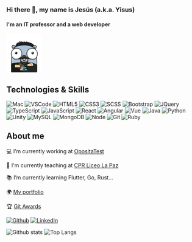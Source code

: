 ### Hi there 👋, my name is Jesús (a.k.a. Yisus)
#### I'm an IT professor and a web developer
![Profile](https://github.com/yisus82/yisus82/blob/master/profile.png)

## Technologies & Skills 
<img src="http://simpleicons.org/icons/apple.svg" title="Mac" alt="Mac" height="24"> <img src="http://simpleicons.org/icons/visualstudiocode.svg" title="VSCode" alt="VSCode" height="24"> <img src="http://simpleicons.org/icons/html5.svg" title="HTML5" alt="HTML5" height="24"> <img src="http://simpleicons.org/icons/css3.svg" title="CSS3" alt="CSS3" height="24"> <img src="http://simpleicons.org/icons/sass.svg" title="SCSS" alt="SCSS" height="24"> <img src="http://simpleicons.org/icons/bootstrap.svg" title="Bootstrap" alt="Bootstrap" height="24"> <img src="http://simpleicons.org/icons/jquery.svg" title="JQuery" alt="JQuery" height="24"> <img src="http://simpleicons.org/icons/typescript.svg" title="TypeScript" alt="TypeScript" height="24"> <img src="http://simpleicons.org/icons/javascript.svg" title="JavaScript" alt="JavaScript" height="24"> <img src="http://simpleicons.org/icons/react.svg" title="React" alt="React" height="24"> <img src="http://simpleicons.org/icons/angular.svg" title="Angular" alt="Angular" height="24"> <img src="http://simpleicons.org/icons/vue-dot-js.svg" title="Vue" alt="Vue" height="24"> <img src="http://simpleicons.org/icons/java.svg" title="Java" alt="Java" height="24"> <img src="http://simpleicons.org/icons/python.svg" title="Python" alt="Python" height="24"> <img src="http://simpleicons.org/icons/unity.svg" title="Unity" alt="Unity" height="24"> <img src="http://simpleicons.org/icons/mysql.svg" title="MySQL" alt="MySQL" height="24"> <img src="http://simpleicons.org/icons/mongodb.svg" title="MongoDB" alt="MongoDB" height="24"> <img src="http://simpleicons.org/icons/node-dot-js.svg" title="NodeJS" alt="Node" height="24"> <img src="http://simpleicons.org/icons/git.svg" title="Git" alt="Git" height="24"> <img src="http://simpleicons.org/icons/ruby.svg" title="Ruby" alt="Ruby" height="24">

## About me
💻 I’m currently working at [OpositaTest](https://www.opositatest.com)

🏫 I'm currently teaching at [CPR Liceo La Paz](https://www.liceolapaz.com)

📚 I’m currently learning Flutter, Go, Rust... 

🌍 [My portfolio](https://yisus82.github.io)

🏆 [Git Awards](http://git-awards.com/users/yisus82)

[<img src='https://img.shields.io/badge/-yisus82-black?&style=flat-square&logo=Github&logoColor=white' alt='Github'>](https://github.com/yisus82?tab=repositories)
[<img src='https://img.shields.io/badge/-jesusperezrocafernandez-blue?style=flat-square&logo=Linkedin&logoColor=white&link=https://www.linkedin.com/in/jesusperezrocafernandez/' alt='LinkedIn'>](https://www.linkedin.com/in/jesusperezrocafernandez/)    

![Github stats](https://github-readme-stats.vercel.app/api?username=yisus82&show_icons=true&theme=dracula)
![Top Langs](https://github-readme-stats.vercel.app/api/top-langs/?username=yisus82&theme=dracula)
